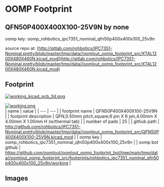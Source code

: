 # OOMP Footprint  
## QFN50P400X400X100-25V9N  by none  
  
oomp key: oomp_rohbotics_ipc7351_nominal_qfn50p400x400x100_25v9n  
  
source repo at: [http://gitlab.com/rohbotics/IPC7351-Nominal.pretty/blob/master/tmp/data//oomlout_oomp_footprint_src/XTAL1200X480X460N.kicad_mod](http://gitlab.com/rohbotics/IPC7351-Nominal.pretty/blob/master/tmp/data//oomlout_oomp_footprint_src/XTAL1200X480X460N.kicad_mod)  
## Footprint  
  
[![working_kicad_pcb_3d.png](working_kicad_pcb_3d_600.png)](working_kicad_pcb_3d.png)  
  
[![working.png](working_600.png)](working.png)  
| name | value | 
| --- | --- | 
| footprint name | QFN50P400X400X100-25V9N | 
| footprint description | QFN,0.50mm pitch,square;6 pin X 6 pin,4.00mm X 4.00mm X 1.00mm H (w/thermal tab) | 
| number of pads | 25 | 
| github path | http://github.com/rohbotics/IPC7351-Nominal.pretty/blob/master/tmp/data//oomlout_oomp_footprint_src/QFN50P400X400X100-25V9N.kicad_mod | 
| oomp key | oomp_rohbotics_ipc7351_nominal_qfn50p400x400x100_25v9n | 
| oomp bot github | https://github.com/oomlout/oomlout_oomp_footprint_bot/tree/main/tmp/data//oomlout_oomp_footprint_src/footprints/rohbotics_ipc7351_nominal_qfn50p400x400x100_25v9n/working | 
## Images  

